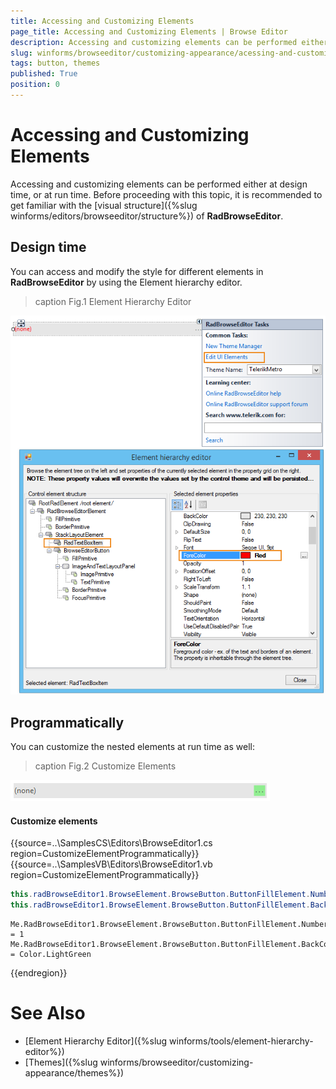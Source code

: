 ```yaml
---
title: Accessing and Customizing Elements
page_title: Accessing and Customizing Elements | Browse Editor
description: Accessing and customizing elements can be performed either at design time, or at run time
slug: winforms/browseeditor/customizing-appearance/acessing-and-customizing-appearance
tags: button, themes
published: True
position: 0
---
```


# Accessing and Customizing Elements

Accessing and customizing elements can be performed either at design time, or at run time. Before proceeding with this topic, it is recommended to get familiar with the [visual structure]({%slug winforms/editors/browseeditor/structure%}) of __RadBrowseEditor__.

## Design time

You can access and modify the style for different elements in __RadBrowseEditor__ by using the Element hierarchy editor.

>caption Fig.1 Element Hierarchy Editor

![browseeditor customizing appearance customizing appearance 001](images/browseeditor-customizing-appearance-customizing-appearance001.png)

## Programmatically

You can customize the nested elements at run time as well:
>caption Fig.2 Customize Elements

![browseeditor customizing appearance customizing appearance 002](images/browseeditor-customizing-appearance-customizing-appearance002.png)

#### Customize elements 

{{source=..\SamplesCS\Editors\BrowseEditor1.cs region=CustomizeElementProgrammatically}} 
{{source=..\SamplesVB\Editors\BrowseEditor1.vb region=CustomizeElementProgrammatically}}
````C#
this.radBrowseEditor1.BrowseElement.BrowseButton.ButtonFillElement.NumberOfColors = 1;
this.radBrowseEditor1.BrowseElement.BrowseButton.ButtonFillElement.BackColor = Color.LightGreen;

````
````VB.NET
Me.RadBrowseEditor1.BrowseElement.BrowseButton.ButtonFillElement.NumberOfColors = 1
Me.RadBrowseEditor1.BrowseElement.BrowseButton.ButtonFillElement.BackColor = Color.LightGreen

```` 



{{endregion}} 

# See Also 

* [Element Hierarchy Editor]({%slug winforms/tools/element-hierarchy-editor%})
* [Themes]({%slug winforms/browseeditor/customizing-appearance/themes%})
